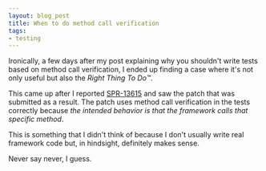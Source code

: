 ```yaml
---
layout: blog_post
title: When to do method call verification
tags:
- testing
---
```

Ironically, a few days after my post explaining why you shouldn't write tests based on method call verification, I ended up finding a case where it's not only useful but also the *Right Thing To Do&trade;*.

This came up after I reported [SPR-13615](https://jira.spring.io/browse/SPR-13615) and saw the patch that was submitted as a result.
The patch uses method call verification in the tests correctly because *the intended behavior is that the framework calls that specific method*.

This is something that I didn't think of because I don't usually write real framework code but, in hindsight, definitely makes sense.

Never say never, I guess.
